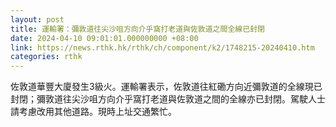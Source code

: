 ```yaml
---
layout: post
title: 運輸署：彌敦道往尖沙咀方向介乎窩打老道與佐敦道之間全線已封閉
date: 2024-04-10 09:01:01.000000000 +08:00
link: https://news.rthk.hk/rthk/ch/component/k2/1748215-20240410.htm
categories: rthk
---
```


佐敦道華豐大廈發生3級火。運輸署表示，佐敦道往紅磡方向近彌敦道的全線現已封閉；彌敦道往尖沙咀方向介乎窩打老道與佐敦道之間的全線亦已封閉。駕駛人士請考慮改用其他道路。現時上址交通繁忙。
